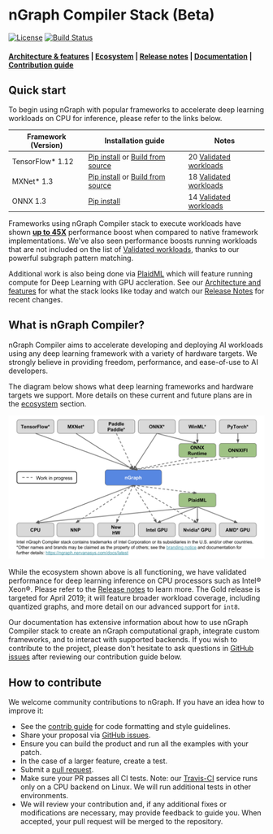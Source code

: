 # nGraph Compiler Stack (Beta)

[![License](https://img.shields.io/badge/License-Apache%202.0-blue.svg)](https://github.com/NervanaSystems/ngraph/blob/master/LICENSE) [![Build Status][build-status-badge]][build-status] 

<div align="left">
  <h4>
    <a href="./ABOUT.md">Architecture & features</a> | <a href="./ecosystem-overview.md" >Ecosystem</a> | <a href="https://ngraph.nervanasys.com/docs/latest/project/release-notes.html">Release notes</a><span> | </span> <a href="https://ngraph.nervanasys.com/docs/latest">Documentation</a><span> | </span> <a href="#How-to-contribute" >Contribution guide</a>
 </h4>
</div>

## Quick start


To begin using nGraph with popular frameworks to accelerate deep learning 
workloads on CPU for inference, please refer to the links below. 

|  Framework (Version)       | Installation guide                     | Notes  
|----------------------------|----------------------------------------|-----------------------------------
| TensorFlow* 1.12           | [Pip install](https://github.com/NervanaSystems/ngraph-tf/tree/v0.8.0#option-1-use-a-pre-built-ngraph-tensorflow-bridge) or [Build from source](https://github.com/NervanaSystems/ngraph-tf/tree/v0.8.0#option-2-build-ngraph-bridge-from-source-using-tensorflow-source)   | 20 [Validated workloads]
| MXNet* 1.3                 | [Pip install](https://github.com/NervanaSystems/ngraph-mxnet#Installation) or [Build from source](https://github.com/NervanaSystems/ngraph-mxnet#building-with-ngraph-support)| 18 [Validated workloads]   
| ONNX 1.3                   | [Pip install](https://github.com/NervanaSystems/ngraph-onnx#installation)                          | 14 [Validated workloads] 

Frameworks using nGraph Compiler stack to execute workloads have shown 
[**up to 45X**](https://ai.intel.com/ngraph-compiler-stack-beta-release/) performance boost when compared to native framework 
implementations. We've also seen performance boosts running workloads that 
are not included on the list of [Validated workloads], thanks to our 
powerful subgraph pattern matching.

Additional work is also being done via [PlaidML] which will feature running 
compute for Deep Learning with GPU accleration. See our 
[Architecture and features] for what the stack looks like today and watch our 
[Release Notes] for recent changes.


## What is nGraph Compiler? 

nGraph Compiler aims to accelerate developing and deploying AI workloads 
using any deep learning framework with a variety of hardware targets. 
We strongly believe in providing freedom, performance, and ease-of-use to AI 
developers. 

The diagram below shows what deep learning frameworks and hardware targets
we support. More details on these current and future plans are in the [ecosystem]
section. 


![nGraph wireframe][ngraph_wireframes_with_notice]


While the ecosystem shown above is all functioning, we have validated 
performance for deep learning inference on CPU processors such as Intel® Xeon®. 
Please refer to the [Release notes] to learn more. The Gold release 
is targeted for April 2019; it will feature broader workload coverage, 
including quantized graphs, and more detail on our advanced support for 
``int8``. 

Our documentation has extensive information about how to use nGraph Compiler 
stack to create an nGraph computational graph, integrate custom frameworks, 
and to interact with supported backends. If you wish to contribute to the 
project, please don't hesitate to ask questions in [GitHub issues] after 
reviewing our contribution guide below. 


## How to contribute

We welcome community contributions to nGraph. If you have an idea how
to improve it:

* See the [contrib guide] for code formatting and style guidelines.
* Share your proposal via [GitHub issues].
* Ensure you can build the product and run all the examples with your patch.
* In the case of a larger feature, create a test.
* Submit a [pull request].
* Make sure your PR passes all CI tests. Note: our [Travis-CI][build-status] service
  runs only on a CPU backend on Linux. We will run additional tests
  in other environments.
* We will review your contribution and, if any additional fixes or
  modifications are necessary, may provide feedback to guide you. When
  accepted, your pull request will be merged to the repository.


[Ecosystem]: ./ecosystem-overview
[Architecture and features]:https://ngraph.nervanasys.com/docs/latest/project/about.html
[Documentation]: https://ngraph.nervanasys.com/docs/latest
[build the Library]: https://ngraph.nervanasys.com/docs/latest/buildlb.html
[Getting Started Guides]: Getting-started-guides
[Validated workloads]: https://ngraph.nervanasys.com/docs/latest/frameworks/validation-testing.html
[Functional]: https://github.com/NervanaSystems/ngraph-onnx/ 
[How to contribute]: How-to-contribute
[framework integration guides]: http://ngraph.nervanasys.com/docs/latest/framework-integration-guides.html
[release notes]: https://ngraph.nervanasys.com/docs/latest/project/release-notes.html
[Github issues]: https://github.com/NervanaSystems/ngraph/issues
[contrib guide]: https://ngraph.nervanasys.com/docs/latest/project/code-contributor-README.html
[pull request]: https://github.com/NervanaSystems/ngraph/pulls
[how to import]: https://ngraph.nervanasys.com/docs/latest/howto/import.html
[ngraph_wireframes_with_notice]: doc/sphinx/source/graphics/ngraph_wireframes_with_notice_updated.png "nGraph wireframe"
[ngraph-compiler-stack-readme]: doc/sphinx/source/graphics/ngraph-compiler-stack-readme.png "nGraph Compiler Stack"
[build-status]: https://travis-ci.org/NervanaSystems/ngraph/branches
[build-status-badge]: https://travis-ci.org/NervanaSystems/ngraph.svg?branch=master
[develop-without-lockin]: doc/sphinx/source/graphics/develop-without-lockin.png "Develop on any part of the stack wtihout lockin"
[Movidius™ Myriad™ 2]:https://www.movidius.com/solutions/vision-processing-unit
[PlaidML]: https://github.com/plaidml/plaidml
[Source compile]: https://github.com/NervanaSystems/ngraph-mxnet/blob/master/README.md
[nGraph-ONNX]: https://github.com/NervanaSystems/ngraph-onnx/blob/master/README.md
[nGraph-ONNX adaptable]: https://ai.intel.com/adaptable-deep-learning-solutions-with-ngraph-compiler-and-onnx/
[nGraph for PyTorch developers]: https://ai.intel.com/investing-in-the-pytorch-developer-community
[Validated workloads]: https://ngraph.nervanasys.com/docs/latest/frameworks/validation-testing.html


